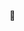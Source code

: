 🌱

<!--
**NatsCM/NatsCM** is a ✨ _special_ ✨ repository because its `README.md` (this file) appears on your GitHub profile.

~~This is not a Snake Contribution~~



Here are some ideas to get you started:

- 🔭 I’m currently working on ...
- 🌱 I’m currently learning ...
- 👯 I’m looking to collaborate on ...
- 🤔 I’m looking for help with ...
- 💬 Ask me about ...
- 📫 How to reach me: ...
- 😄 Pronouns: ...
- ⚡ Fun fact: ...

![snake gif](https://github.com/{{NatsCM}}/{{NatsCM}}/blob/output/github-contribution-grid-snake.svg)
-->


